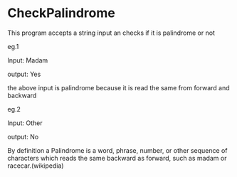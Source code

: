 # CheckPalindrome
This program accepts a string input an checks if it is palindrome or not

eg.1

Input: Madam

output: Yes 

the above input is palindrome because it is read the same from forward and backward

eg.2

Input: Other

output: No

By definition a Palindrome is a word, phrase, number, or other sequence of characters 
which reads the same backward as forward, such as madam or racecar.(wikipedia)
